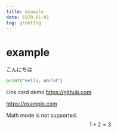 ```yaml
---
title: example
date: 1970-01-01
tag: greeting
---
```


# example
こんにちは

```python
print("Hello, World")
```

Link card demo
<https://github.com>

<https://example.com>

Math mode is not supported.
$$
1 + 2 = 3
$$
